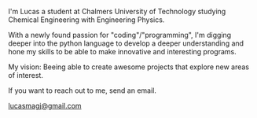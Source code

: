 I'm Lucas a student at Chalmers University of Technology studying Chemical Engineering with Engineering Physics. 

With a newly found passion for "coding"/"programming", I'm digging deeper into the python language to develop a deeper understanding and hone my skills to be able to make innovative and interesting programs. 

My vision: Beeing able to create awesome projects that explore new areas of interest.

If you want to reach out to me, send an email.

lucasmagj@gmail.com
<!---
K4rdu5/K4rdu5 is a ✨ special ✨ repository because its `README.md` (this file) appears on your GitHub profile.
You can click the Preview link to take a look at your changes.
--->
